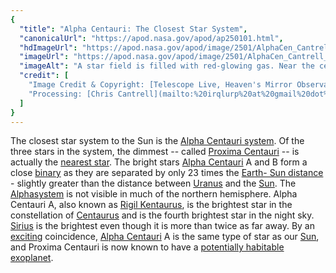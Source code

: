 ```yaml
---
{
  "title": "Alpha Centauri: The Closest Star System",
  "canonicalUrl": "https://apod.nasa.gov/apod/ap250101.html",
  "hdImageUrl": "https://apod.nasa.gov/apod/image/2501/AlphaCen_Cantrell_3429.jpg",
  "imageUrl": "https://apod.nasa.gov/apod/image/2501/AlphaCen_Cantrell_960.jpg",
  "imageAlt": "A star field is filled with red-glowing gas. Near the center is a bright star system Alpha Centauri, the closest star system to our Sun. Please see the explanation for more detailed information.",
  "credit": [
    "Image Credit & Copyright: [Telescope Live, Heaven's Mirror Observatory](https://help.telescope.live/hc/en-us/articles/360002914138-Heaven-s-Mirror-Observatory-Australia-AUS)",
    "Processing: [Chris Cantrell](mailto:%20irqlurp%20at%20gmail%20dot%20com)"
  ]
}
---
```


The closest star system to the Sun is the [Alpha Centauri system](https://en.wikipedia.org/wiki/Alpha_centauri). Of the three stars in the system, the dimmest -- called [Proxima Centauri](https://apod.nasa.gov/apod/ap160118.html) -- is actually the [nearest star](http://www.atlasoftheuniverse.com/nearstar.html). The bright stars [Alpha Centauri](http://stars.astro.illinois.edu/sow/rigil-kent.html) A and B form a close [binary](https://apod.nasa.gov/apod/ap970219.html) as they are separated by only 23 times the [Earth- Sun distance](https://coolcosmos.ipac.caltech.edu/ask/301-What-is-an-Astronomical-Unit-) - slightly greater than the distance between [Uranus](https://science.nasa.gov/uranus/) and the [Sun](http://asterisk.apod.com/viewtopic.php?f=24&t=18012). The [Alphasystem](https://youtu.be/4uBG_Xowyp4) is not visible in much of the northern hemisphere. Alpha Centauri A, also known as [Rigil Kentaurus](http://stars.astro.illinois.edu/sow/rigil-kent.html), is the brightest star in the constellation of [Centaurus](http://chandra.harvard.edu/photo/constellations/centaurus.html) and is the fourth brightest star in the night sky. [Sirius](https://apod.nasa.gov/apod/ap000611.html) is the brightest even though it is more than twice as far away. By an [exciting](https://www.reddit.com/r/cats/comments/29l2wk/a_very_happy_cat/#lightbox) coincidence, [Alpha Centauri](https://en.wikipedia.org/wiki/Alpha_Centauri) A is the same type of star as our [Sun](https://science.nasa.gov/sun/), and Proxima Centauri is now known to have a [potentially habitable exoplanet](https://apod.nasa.gov/apod/ap160825.html).

